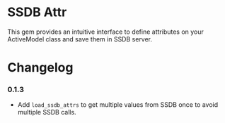 # SSDB Attr

This gem provides an intuitive interface to define attributes on your ActiveModel class and save them in SSDB server.

# Changelog

### 0.1.3

- Add `load_ssdb_attrs` to get multiple values from SSDB once to avoid multiple SSDB calls.
